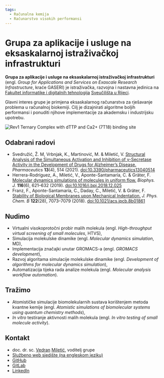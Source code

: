 ```yaml
---
tags:
  - Računalna kemija
  - Računarstvo visokih performansi
---
```


# Grupa za aplikacije i usluge na eksaskalarnoj istraživačkoj infrastrukturi

**Grupa za aplikacije i usluge na eksaskalarnoj istraživačkoj infrastrukturi** (engl. *Group for Applications and Services on Exascale Research Infrastructure*, kraće GASERI) je istraživačka, razvojna i nastavna jedinica na [Fakultet informatike i digitalnih tehnologija](https://www.inf.uniri.hr/) [Sveučilišta u Rijeci](https://uniri.hr/).

Glavni interes grupe je primjena eksaskalarnog računarstva za rješavanje problema u računalnoj biokemiji. Cilj je dizajnirati algoritme boljih performansi i ponuditi njihove implementacije za akademsku i industrijsku upotrebu.

![Rev1 Ternary Complex with dTTP and Ca2+ (7T18) binding site](https://i.imgur.com/pzC1nO6.png)

## Odabrani radovi

- Svedružić, Ž. M, Vrbnjak, K., Martinović, M. & Miletić, V. [Structural Analysis of the Simultaneous Activation and Inhibition of γ-Secretase Activity in the Development of Drugs for Alzheimer’s Disease.](https://www.mdpi.com/1999-4923/13/4/514) *Pharmaceutics* **13**(4), 514 (2021). [doi:10.3390/pharmaceutics13040514](https://doi.org/10.3390/pharmaceutics13040514)
- Herrera-Rodríguez, A., Miletić, V., Aponte-Santamaría, C. & Gräter, F. [Molecular dynamics simulations of molecules in uniform flow.](https://www.cell.com/biophysj/fulltext/S0006-3495(19)30109-2) *Biophys. J.* **116**(6), 621–632 (2019). [doi:10.1016/j.bpj.2018.12.025](https://doi.org/10.1016/j.bpj.2018.12.025)
- Franz, F., Aponte-Santamaría, C., Daday, C., Miletić, V. & Gräter, F. [Stability of Biological Membranes upon Mechanical Indentation.](https://pubs.acs.org/doi/abs/10.1021/acs.jpcb.8b01861) *J. Phys. Chem. B* **122**(28), 7073–7079 (2018). [doi:10.1021/acs.jpcb.8b01861](https://doi.org/10.1021/acs.jpcb.8b01861)

## Nudimo

- Virtualni visokoprotočni probir malih molekula (engl. *High-throughput virtual screening of small molecules*, HTVS),
- Simulacija molekulske dinamike (engl. *Molecular dynamics simulation*, MD),
- Implementacija značajki unutar GROMACS-a (engl. *GROMACS development*),
- Razvoj algoritama simulacije molekulske dinamike (engl. *Development of algorithms for molecular dynamics simulation*),
- Automatizacija tijeka rada analize molekula (engl. *Molecular analysis workflow automation*).

## Tražimo

- Atomističke simulacije biomolekularnih sustava korištenjem metoda kvantne kemije (engl. *Atomistic simulations of biomolecular systems using quantum chemistry methods*),
- *In vitro* testiranje aktivnosti malih molekula (engl. *In vitro testing of small molecule activity*).

## Kontakt

- doc. dr. sc. [Vedran](https://vedran.miletic.net/) [Miletić](https://www.miletic.net/), voditelj grupe
- [Službeno web sjedište (na engleskom jeziku)](https://gaseri.org/en/)
- [GitHub](https://github.com/gaseri)
- [GitLab](https://gitlab.com/gaseri)
- [LinkedIn](https://www.linkedin.com/company/gaseri)
